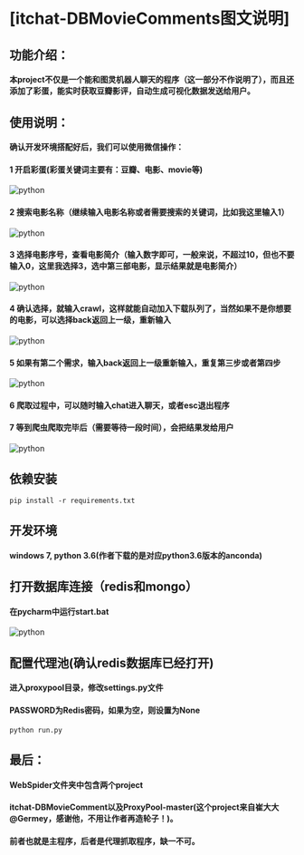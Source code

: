 # [itchat-DBMovieComments图文说明]

## 功能介绍：
#### 本project不仅是一个能和图灵机器人聊天的程序（这一部分不作说明了），而且还添加了彩蛋，能实时获取豆瓣影评，自动生成可视化数据发送给用户。

## 使用说明：
#### 确认开发环境搭配好后，我们可以使用微信操作：
#### 1 开启彩蛋(彩蛋关键词主要有：豆瓣、电影、movie等)
![python](https://github.com/zhu733756/WebSpider/blob/spiders/source/1.png)
#### 2 搜索电影名称（继续输入电影名称或者需要搜索的关键词，比如我这里输入1）
![python](https://github.com/zhu733756/WebSpider/blob/spiders/source/2.png)
#### 3 选择电影序号，查看电影简介（输入数字即可，一般来说，不超过10，但也不要输入0，这里我选择3，选中第三部电影，显示结果就是电影简介）
![python](https://github.com/zhu733756/WebSpider/blob/spiders/source/3.png)
#### 4 确认选择，就输入crawl，这样就能自动加入下载队列了，当然如果不是你想要的电影，可以选择back返回上一级，重新输入
![python](https://github.com/zhu733756/WebSpider/blob/spiders/source/5.png)
#### 5 如果有第二个需求，输入back返回上一级重新输入，重复第三步或者第四步
![python](https://github.com/zhu733756/WebSpider/blob/spiders/source/4.png)
#### 6 爬取过程中，可以随时输入chat进入聊天，或者esc退出程序
#### 7 等到爬虫爬取完毕后（需要等待一段时间），会把结果发给用户
![python](https://github.com/zhu733756/WebSpider/blob/spiders/source/6.png)

## 依赖安装
```
pip install -r requirements.txt
```

## 开发环境
#### windows 7, python 3.6(作者下载的是对应python3.6版本的anconda)

## 打开数据库连接（redis和mongo）
#### 在pycharm中运行start.bat
![python](https://github.com/zhu733756/WebSpider/blob/spiders/source/7.png)

## 配置代理池(确认redis数据库已经打开)
#### 进入proxypool目录，修改settings.py文件
#### PASSWORD为Redis密码，如果为空，则设置为None
```
python run.py
```

## 最后：
#### WebSpider文件夹中包含两个project
#### itchat-DBMovieComment以及ProxyPool-master(这个project来自崔大大@Germey，感谢他，不用让作者再造轮子！)。
#### 前者也就是主程序，后者是代理抓取程序，缺一不可。
